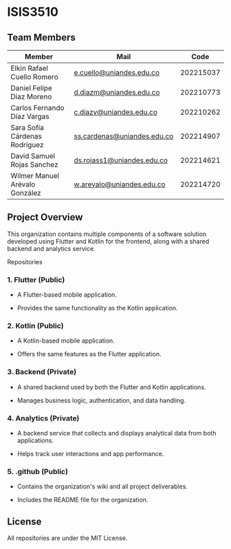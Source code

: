 # ISIS3510 

## Team Members
| Member | Mail | Code |
| --- | --- | --- |
| Elkin Rafael Cuello Romero | e.cuello@uniandes.edu.co | 202215037 |  
| Daniel Felipe Diaz Moreno | d.diazm@uniandes.edu.co | 202210773 |  
| Carlos Fernando Díaz Vargas | c.diazv@uniandes.edu.co | 202210262 |  
| Sara Sofía Cárdenas Rodríguez | ss.cardenas@uniandes.edu.co | 202214907 |  
| David Samuel Rojas Sanchez | ds.rojass1@uniandes.edu.co | 202214621 |
| Wilmer Manuel Arévalo González | w.arevalo@uniandes.edu.co | 202214720 |  


## Project Overview

This organization contains multiple components of a software solution developed using Flutter and Kotlin for the frontend, along with a shared backend and analytics service.

Repositories

### 1. Flutter (Public)

- A Flutter-based mobile application.

- Provides the same functionality as the Kotlin application.

### 2. Kotlin (Public)

- A Kotlin-based mobile application.

- Offers the same features as the Flutter application.

### 3. Backend (Private)

- A shared backend used by both the Flutter and Kotlin applications.

- Manages business logic, authentication, and data handling.

### 4. Analytics (Private)

- A backend service that collects and displays analytical data from both applications.

- Helps track user interactions and app performance.

### 5. .github (Public)

- Contains the organization's wiki and all project deliverables.

- Includes the README file for the organization.

## License

All repositories are under the MIT License.
